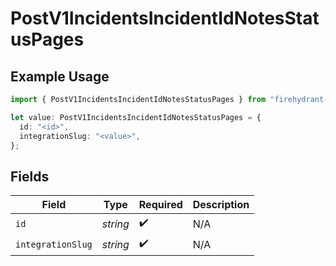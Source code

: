 # PostV1IncidentsIncidentIdNotesStatusPages

## Example Usage

```typescript
import { PostV1IncidentsIncidentIdNotesStatusPages } from "firehydrant-typescript-sdk/models/components";

let value: PostV1IncidentsIncidentIdNotesStatusPages = {
  id: "<id>",
  integrationSlug: "<value>",
};
```

## Fields

| Field              | Type               | Required           | Description        |
| ------------------ | ------------------ | ------------------ | ------------------ |
| `id`               | *string*           | :heavy_check_mark: | N/A                |
| `integrationSlug`  | *string*           | :heavy_check_mark: | N/A                |